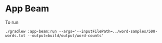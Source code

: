 # App Beam

To run
```shell
./gradlew :app-beam:run --args='--inputFilePath=../word-samples/500-words.txt --output=build/output/word-counts'
```
